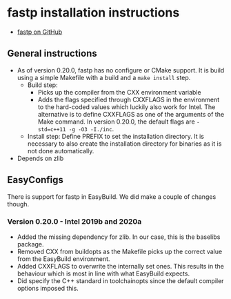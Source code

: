 # fastp installation instructions

* [fastp on GitHub](https://github.com/OpenGene/fastp)

## General instructions

* As of version 0.20.0, fastp has no configure or CMake support. It is build
  using a simple Makefile with a build and a ``make install`` step. 
    * Build step:
        * Picks up the compiler from the CXX environment variable
        * Adds the flags specified through CXXFLAGS in the environment to 
          the hard-coded values which luckily also work for Intel. The
          alternative is to define CXXFLAGS as one of the arguments of the
          Make command. In version 0.20.0, the default flags are 
          ``-std=c++11 -g -O3 -I./inc``.
    * Install step: Define PREFIX to set the installation directory. It is
      necessary to also create the installation directory for binaries as it
      is not done automatically.
* Depends on zlib

## EasyConfigs

There is support for fastp in EasyBuild. We did make a couple of changes though.

### Version 0.20.0 - Intel 2019b and 2020a

* Added the missing dependency for zlib. In our case, this is the baselibs
  package.
* Removed CXX from buildopts as the Makefile picks up the correct value from the
  EasyBuild environment.
* Added CXXFLAGS to overwrite the internally set ones. This results in the 
  behaviour which is most in line with what EasyBuild expects.
* Did specify the C++ standard in toolchainopts since the default compiler options
  imposed this.


